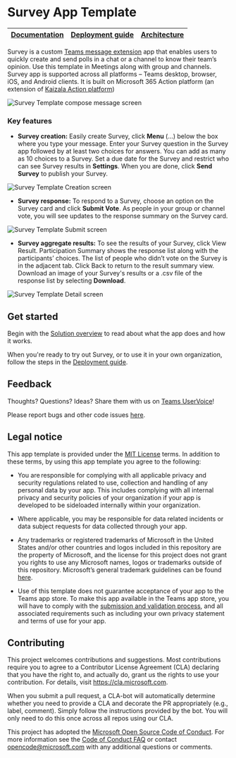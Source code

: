 # Survey App Template

| [Documentation](https://github.com/shrivashish/poll-app-template/wiki/Home) | [Deployment guide](https://github.com/shrivashish/poll-app-template/wiki/Deployment-guide) | [Architecture](https://github.com/shrivashish/poll-app-template/wiki/Solution-overview) |
| ---- | ---- | ---- |

Survey is a custom [Teams message extension](https://docs.microsoft.com/en-us/microsoftteams/platform/messaging-extensions/what-are-messaging-extensions) app that enables users to quickly create and send polls in a chat or a channel to know their team’s opinion. Use this template in Meetings along with group and channels. Survey app is supported across all platforms – Teams desktop, browser, iOS, and Android clients. It is built on Microsoft 365 Action platform (an extension of [Kaizala Action platform](https://docs.microsoft.com/en-us/kaizala/developer-platform))

![Survey Template compose message screen](https://github.com/shrivashish/poll-app-template/wiki/images/PollTemplateCompose.gif)

### Key features
* **Survey creation:** Easily create Survey, click **Menu** (…) below the box where you type your message. Enter your Survey question in the Survey app followed by at least two choices for answers. You can add as many as 10 choices to a Survey. Set a due date for the Survey and restrict who can see Survey results in **Settings**. When you are done, click **Send Survey** to publish your Survey.

![Survey Template Creation screen](https://github.com/shrivashish/poll-app-template/wiki/images/PollTemplateCreation.png)

* **Survey response:** To respond to a Survey, choose an option on the Survey card and click **Submit Vote**. As people in your group or channel vote, you will see updates to the response summary on the Survey card.

![Survey Template Submit screen](https://github.com/shrivashish/poll-app-template/wiki/images/PollTemplateSubmit.png)

* **Survey aggregate results:** To see the results of your Survey, click View Result. Participation Summary shows the response list along with the participants’ choices. The list of people who didn’t vote on the Survey is in the adjacent tab. Click Back to return to the result summary view. Download an image of your Survey's results or a .csv file of the response list by selecting **Download**.

![Survey Template Detail screen](https://github.com/shrivashish/poll-app-template/wiki/images/PollTemplateDetail.png)

## Get started

Begin with the [Solution overview](https://github.com/shrivashish/poll-app-template/wiki/Solution-overview) to read about what the app does and how it works.

When you're ready to try out Survey, or to use it in your own organization, follow the steps in the [Deployment guide](https://github.com/shrivashish/poll-app-template/wiki/Deployment-guide).

## Feedback

Thoughts? Questions? Ideas? Share them with us on [Teams UserVoice](https://microsoftteams.uservoice.com/forums/555103-public)!

Please report bugs and other code issues [here]().

## Legal notice

This app template is provided under the [MIT License](./LICENSE) terms.  In addition to these terms, by using this app template you agree to the following:

- You are responsible for complying with all applicable privacy and security regulations related to use, collection and handling of any personal data by your app. This includes complying with all internal privacy and security policies of your organization if your app is developed to be sideloaded internally within your organization.

- Where applicable, you may be responsible for data related incidents or data subject requests for data collected through your app.

- Any trademarks or registered trademarks of Microsoft in the United States and/or other countries and logos included in this repository are the property of Microsoft, and the license for this project does not grant you rights to use any Microsoft names, logos or trademarks outside of this repository. Microsoft’s general trademark guidelines can be found [here](https://www.microsoft.com/en-us/legal/intellectualproperty/trademarks/usage/general.aspx).

- Use of this template does not guarantee acceptance of your app to the Teams app store. To make this app available in the Teams app store, you will have to comply with the [submission and validation process](https://docs.microsoft.com/en-us/microsoftteams/platform/concepts/deploy-and-publish/appsource/publish), and all associated requirements such as including your own privacy statement and terms of use for your app.

## Contributing

This project welcomes contributions and suggestions.  Most contributions require you to agree to a Contributor License Agreement (CLA) declaring that you have the right to, and actually do, grant us the rights to use your contribution. For details, visit https://cla.microsoft.com.

When you submit a pull request, a CLA-bot will automatically determine whether you need to provide a CLA and decorate the PR appropriately (e.g., label, comment). Simply follow the instructions provided by the bot. You will only need to do this once across all repos using our CLA.

This project has adopted the [Microsoft Open Source Code of Conduct](https://opensource.microsoft.com/codeofconduct/). For more information see the [Code of Conduct FAQ](https://opensource.microsoft.com/codeofconduct/faq/) or contact [opencode@microsoft.com](mailto:opencode@microsoft.com) with any additional questions or comments.
